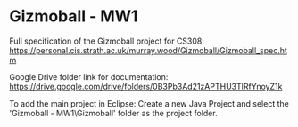 # Gizmoball - MW1

Full specification of the Gizmoball project for CS308:
https://personal.cis.strath.ac.uk/murray.wood/Gizmoball/Gizmoball_spec.htm

Google Drive folder link for documentation:
https://drive.google.com/drive/folders/0B3Pb3Ad21zAPTHU3TlRfYnoyZ1k

To add the main project in Eclipse:
Create a new Java Project and select the 'Gizmoball - MW1\Gizmoball' folder as the project folder.
